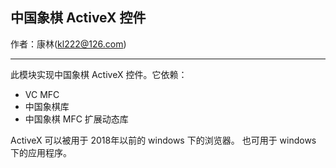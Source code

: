 ## 中国象棋 ActiveX 控件

作者：康林(kl222@126.com)

-----------------------------------

此模块实现中国象棋 ActiveX 控件。它依赖：

- VC MFC
- 中国象棋库
- 中国象棋 MFC 扩展动态库

ActiveX 可以被用于 2018年以前的 windows 下的浏览器。
也可用于 windows 下的应用程序。
